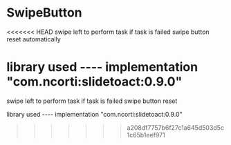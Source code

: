 # SwipeButton
<<<<<<< HEAD
swipe left to perform task if task is failed swipe button reset automatically 

library used ---- implementation "com.ncorti:slidetoact:0.9.0"
=======
swipe left to perform task if task is failed swipe button reset 

library used ---- implementation "com.ncorti:slidetoact:0.9.0"
>>>>>>> a208df7757b6f27c1a645d503d5c1c65b1eef971
